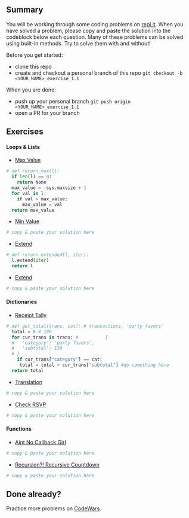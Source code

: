 ## Summary
You will be working through some coding problems on [repl.it](https://www.repl.it/). When you have solved a problem, please copy and paste the solution into the codeblock below each question. Many of these problems can be solved using built-in methods. Try to solve them with and without!

Before you get started:
- clone this repo
- create and checkout a personal branch of this repo `git checkout -b <YOUR_NAME>_exercise_1.1`

When you are done:
- push up your personal branch `git push origin <YOUR_NAME>_exercise_1.1`
- open a PR for your branch


## Exercises

#### Loops & Lists
- [Max Value](https://repl.it/@Admin7/maxvalue)
```python
# def return_max(l):
  if len(l) == 0:
    return None
  max_value = -sys.maxsize + 1
  for val in l:
    if val > max_value:
      max_value = val
  return max_value
```

- [Min Value](https://repl.it/@Admin7/minvalue)
```python
# copy & paste your solution here
```

- [Extend](https://repl.it/@Admin7/extendlist)
```python
# def return_extended(l, iter):
  l.extend(iter)
  return l
```

- [Extend](https://repl.it/@Admin7/creatematrix)
```python
# copy & paste your solution here
```


#### Dictionaries
- [Receipt Tally](https://repl.it/@Admin7/receipttally)
```python
# def get_total(trans, cat): # transactions, 'party favors'
  total = 0 # 100
  for cur_trans in trans: #          {
  #   'category': 'party favors',
  #   'subtotal': 130
  # }
    if cur_trans["category"] == cat:
     total = total + cur_trans["subtotal"] #do something here
  return total
```

- [Translation](https://repl.it/@Admin7/translations)
```python
# copy & paste your solution here
```

- [Check RSVP](https://repl.it/@Admin7/checkrsvp)
```python
# copy & paste your solution here
```


#### Functions
- [Aint No Callback Girl](https://repl.it/@Admin7/aintnocallbackgirl)
```python
# copy & paste your solution here
```

- [Recursion?! Recursive Countdown](https://repl.it/@Admin7/recursivecountdown)
```python
# copy & paste your solution here
```


## Done already?
Practice more problems on [CodeWars](https://codewars.com).

